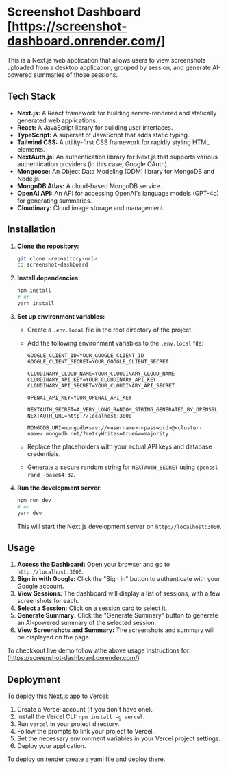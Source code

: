 # Screenshot Dashboard [https://screenshot-dashboard.onrender.com/]

This is a Next.js web application that allows users to view screenshots uploaded from a desktop application, grouped by session, and generate AI-powered summaries of those sessions.

## Tech Stack

*   **Next.js:** A React framework for building server-rendered and statically generated web applications.
*   **React:** A JavaScript library for building user interfaces.
*   **TypeScript:** A superset of JavaScript that adds static typing.
*   **Tailwind CSS:** A utility-first CSS framework for rapidly styling HTML elements.
*   **NextAuth.js:** An authentication library for Next.js that supports various authentication providers (in this case, Google OAuth).
*   **Mongoose:** An Object Data Modeling (ODM) library for MongoDB and Node.js.
*   **MongoDB Atlas:** A cloud-based MongoDB service.
*   **OpenAI API:** An API for accessing OpenAI's language models (GPT-4o) for generating summaries.
*   **Cloudinary:** Cloud image storage and management.

## Installation

1.  **Clone the repository:**

    ```bash
    git clone <repository-url>
    cd screenshot-dashboard
    ```

2.  **Install dependencies:**

    ```bash
    npm install
    # or
    yarn install
    ```

3.  **Set up environment variables:**

    *   Create a `.env.local` file in the root directory of the project.
    *   Add the following environment variables to the `.env.local` file:

        ```
        GOOGLE_CLIENT_ID=YOUR_GOOGLE_CLIENT_ID
        GOOGLE_CLIENT_SECRET=YOUR_GOOGLE_CLIENT_SECRET

        CLOUDINARY_CLOUD_NAME=YOUR_CLOUDINARY_CLOUD_NAME
        CLOUDINARY_API_KEY=YOUR_CLOUDINARY_API_KEY
        CLOUDINARY_API_SECRET=YOUR_CLOUDINARY_API_SECRET

        OPENAI_API_KEY=YOUR_OPENAI_API_KEY

        NEXTAUTH_SECRET=A_VERY_LONG_RANDOM_STRING_GENERATED_BY_OPENSSL
        NEXTAUTH_URL=http://localhost:3000

        MONGODB_URI=mongodb+srv://<username>:<password>@<cluster-name>.mongodb.net/?retryWrites=true&w=majority
        ```

    *   Replace the placeholders with your actual API keys and database credentials.
    *   Generate a secure random string for `NEXTAUTH_SECRET` using `openssl rand -base64 32`.

4.  **Run the development server:**

    ```bash
    npm run dev
    # or
    yarn dev
    ```

    This will start the Next.js development server on `http://localhost:3000`.

## Usage

1.  **Access the Dashboard:** Open your browser and go to `http://localhost:3000`.
2.  **Sign in with Google:** Click the "Sign in" button to authenticate with your Google account.
3.  **View Sessions:** The dashboard will display a list of sessions, with a few screenshots for each.
4.  **Select a Session:** Click on a session card to select it.
5.  **Generate Summary:** Click the "Generate Summary" button to generate an AI-powered summary of the selected session.
6.  **View Screenshots and Summary:** The screenshots and summary will be displayed on the page.

To checkkout live demo follow athe above usage instructions for: (https://screenshot-dashboard.onrender.com/)

## Deployment

To deploy this Next.js app to Vercel:

1.  Create a Vercel account (if you don't have one).
2.  Install the Vercel CLI: `npm install -g vercel`.
3.  Run `vercel` in your project directory.
4.  Follow the prompts to link your project to Vercel.
5.  Set the necessary environment variables in your Vercel project settings.
6.  Deploy your application.

To deploy on render create a yaml file and deploy there.
